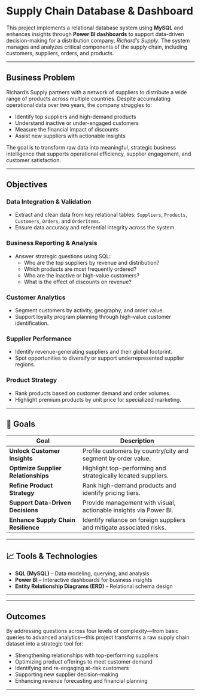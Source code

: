 # Supply Chain Database & Dashboard

This project implements a relational database system using **MySQL** and enhances insights through **Power BI dashboards** to support data-driven decision-making for a distribution company, *Richard’s Supply*. The system manages and analyzes critical components of the supply chain, including customers, suppliers, orders, and products.

---

## Business Problem

Richard’s Supply partners with a network of suppliers to distribute a wide range of products across multiple countries. Despite accumulating operational data over two years, the company struggles to:

- Identify top suppliers and high-demand products  
- Understand inactive or under-engaged customers  
- Measure the financial impact of discounts  
- Assist new suppliers with actionable insights  

The goal is to transform raw data into meaningful, strategic business intelligence that supports operational efficiency, supplier engagement, and customer satisfaction.

---

## Objectives

### Data Integration & Validation
- Extract and clean data from key relational tables: `Suppliers`, `Products`, `Customers`, `Orders`, and `OrderItems`.
- Ensure data accuracy and referential integrity across the system.

### Business Reporting & Analysis
- Answer strategic questions using SQL:
  - Who are the top suppliers by revenue and distribution?
  - Which products are most frequently ordered?
  - Who are the inactive or high-value customers?
  - What is the effect of discounts on revenue?
  
### Customer Analytics
- Segment customers by activity, geography, and order value.
- Support loyalty program planning through high-value customer identification.

### Supplier Performance
- Identify revenue-generating suppliers and their global footprint.
- Spot opportunities to diversify or support underrepresented supplier regions.

### Product Strategy
- Rank products based on customer demand and order volumes.
- Highlight premium products by unit price for specialized marketing.

---

## 📌 Goals

| Goal | Description |
|------|-------------|
| **Unlock Customer Insights** | Profile customers by country/city and segment by order value. |
| **Optimize Supplier Relationships** | Highlight top-performing and strategically located suppliers. |
| **Refine Product Strategy** | Rank high-demand products and identify pricing tiers. |
| **Support Data-Driven Decisions** | Provide management with visual, actionable insights via Power BI. |
| **Enhance Supply Chain Resilience** | Identify reliance on foreign suppliers and mitigate associated risks. |

---

## 📈 Tools & Technologies

- **SQL (MySQL)** – Data modeling, querying, and analysis
- **Power BI** – Interactive dashboards for business insights
- **Entity Relationship Diagrams (ERD)** – Relational schema design

---
---

## Outcomes

By addressing questions across four levels of complexity—from basic queries to advanced analytics—this project transforms a raw supply chain dataset into a strategic tool for:

- Strengthening relationships with top-performing suppliers  
- Optimizing product offerings to meet customer demand  
- Identifying and re-engaging at-risk customers  
- Supporting new supplier decision-making  
- Enhancing revenue forecasting and financial planning  

---
